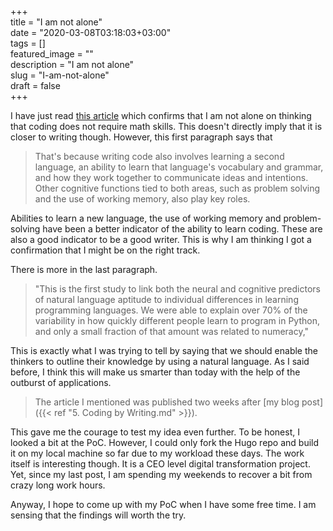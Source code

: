 +++  
title = "I am not alone"  
date = "2020-03-08T03:18:03+03:00"  
tags = []  
featured_image = ""  
description = "I am not alone"  
slug = "I-am-not-alone"  
draft = false  
+++  

I have just read [this article](https://phys.org/news/2020-03-math-person-code.html) which confirms that I am not alone on thinking that coding does not require math skills. 
This doesn't directly imply that it is closer to writing though. 
However, this first paragraph says that

> That's because writing code also involves learning a second language, an ability to learn that language's vocabulary and grammar, and how they work together to communicate ideas and intentions. Other cognitive functions tied to both areas, such as problem solving and the use of working memory, also play key roles.

Abilities to learn a new language, the use of working memory and problem-solving have been a better indicator of the ability to learn coding.
These are also a good indicator to be a good writer. 
This is why I am thinking I got a confirmation that I might be on the right track. 

There is more in the last paragraph.

> "This is the first study to link both the neural and cognitive predictors of natural language aptitude to individual differences in learning programming languages. We were able to explain over 70% of the variability in how quickly different people learn to program in Python, and only a small fraction of that amount was related to numeracy,"

This is exactly what I was trying to tell by saying that we should enable the thinkers to outline their knowledge by using a natural language. 
As I said before, I think this will make us smarter than today with the help of the outburst of applications. 

> The article I mentioned was published two weeks after [my blog post]({{< ref "5. Coding by Writing.md" >}}). 

This gave me the courage to test my idea even further. 
To be honest, I looked a bit at the PoC.
However, I could only fork the Hugo repo and build it on my local machine so far due to my workload these days. 
The work itself is interesting though.
It is a CEO level digital transformation project. 
Yet, since my last post, I am spending my weekends to recover a bit from crazy long work hours. 

Anyway, I hope to come up with my PoC when I have some free time. 
I am sensing that the findings will worth the try.
